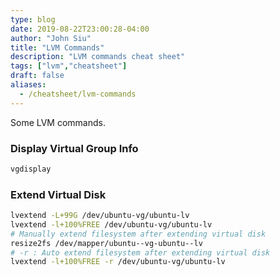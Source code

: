```yaml
---
type: blog
date: 2019-08-22T23:00:28-04:00
author: "John Siu"
title: "LVM Commands"
description: "LVM commands cheat sheet"
tags: ["lvm","cheatsheet"]
draft: false
aliases:
  - /cheatsheet/lvm-commands
---
```

Some LVM commands.
<!--more-->

### Display Virtual Group Info

```sh
vgdisplay
```

### Extend Virtual Disk

```sh
lvextend -L+99G /dev/ubuntu-vg/ubuntu-lv
lvextend -l+100%FREE /dev/ubuntu-vg/ubuntu-lv
# Manually extend filesystem after extending virtual disk
resize2fs /dev/mapper/ubuntu--vg-ubuntu--lv
# -r : Auto extend filesystem after extending virtual disk
lvextend -l+100%FREE -r /dev/ubuntu-vg/ubuntu-lv
```

